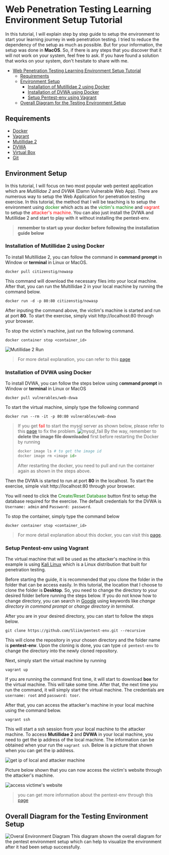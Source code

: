 # Web Penetration Testing Learning Environment Setup Tutorial
In this tutorial, I will explain step by step guide to setup the environment to start your learning journey in web penetration testing. I tried to reduce the dependency of the setup as much as possible. But for your information, the setup was done in **MacOS**. So, if there is any steps that you discover that it will not work on your system, feel free to ask. If you have found a solution that works on your system, don't hesitate to share with me.

<!-- TOC -->

- [Web Penetration Testing Learning Environment Setup Tutorial](#web-penetration-testing-learning-environment-setup-tutorial)
    - [Requirements](#requirements)
    - [Environment Setup](#environment-setup)
        - [Installation of Mutillidae 2 using Docker](#installation-of-mutillidae-2-using-docker)
        - [Installation of DVWA using Docker](#installation-of-dvwa-using-docker)
        - [Setup Pentest-env using Vagrant](#setup-pentest-env-using-vagrant)
    - [Overall Diagram for the Testing Environment Setup](#overall-diagram-for-the-testing-environment-setup)

<!-- /TOC -->

## Requirements
* [Docker](https://www.docker.com/get-started)
* [Vagrant](https://www.vagrantup.com/downloads.html)
* [Mutillidae 2](https://sourceforge.net/projects/mutillidae/)
* [DVWA](http://www.dvwa.co.uk/)
* [Virtual Box](https://www.virtualbox.org/wiki/Downloads)
* [Git](https://git-scm.com/downloads)

## Environment Setup
In this tutorial, I will focus on two most popular web pentest application which are *Mutillidae 2* and *DVWA* (Damn Vulnerable Web App). There are numerous way to setup the Web Application for penetration testing exercise. In this tutorial, the method that I will be teaching is to setup the environment using <span style="color:green">docker</span> which acts as the <span style="color:green">victim's machine</span> and <span style="color:red">vagrant</span> to setup the <span style="color:red">attacker's machine</span>. You can also just install the DVWA and Mutillidae 2 and start to play with it without installing the pentest-env.
> **remember to start up your docker before following the installation guide below**

### Installation of Mutillidae 2 using Docker
To install Multillidae 2, you can follow the command in **command prompt** in Window or **terminal** in Linux or MacOS.
```
docker pull citizenstig/nowasp
```
This command will download the necessary files into your local machine. After that, you can run the Multillidae 2 in your local machine by running the command below.
```
docker run -d -p 80:80 citizenstig/nowasp
```
After inputing the command above, the victim's machine is started and run at port **80**. To start the exercise, simply visit http://localhost:80 through your browser.

To stop the victim's machine, just run the following command.
```
docker container stop <container_id>
```
![Mutillidae 2 Run](image/nowasp.gif)
> For more detail explanation, you can refer to this [page](https://hub.docker.com/r/citizenstig/nowasp/)

### Installation of DVWA using Docker
To install DVWA, you can follow the steps below using c**ommand prompt** in Window or **terminal** in Linux or MacOS
```
docker pull vulnerables/web-dvwa
```
To start the virtual machine, simply type the following command 
```
docker run --rm -it -p 80:80 vulnerables/web-dvwa
```
> If you get <span style="color:red">fail</span> to start the mysql server as shown below, please refer to this [page](https://github.com/ethicalhack3r/DVWA/issues/175) to fix the problem. ![mysql_fail](image/dvwa_mysql_fail.png)
> By the way, remember to **delete the image file downloaded** first before restarting the Docker by running 
> ```python
> docker image ls # to get the image id
> docker image rm <image id>
> ```
> After restarting the docker, you need to pull and run the container again as shown in the steps above.

Then the DVWA is started to run at port **80** in the localhost. To start the exercise, simple visit http://localhost:80 through your browser.

You will need to click the <span style="color:green">Create/Reset Database</span> button first to setup the database required for the exercise. The default credentials for the DVWA is `Username: admin` and `Password: password`.

To stop the container, simply type the command below
```
docker container stop <container_id>
```
> For more detail explanation about this docker, you can visit this [page](https://hub.docker.com/r/vulnerables/web-dvwa/).

### Setup Pentest-env using Vagrant
The virtual machine that will be used as the attacker's machine in this example is using [Kali Linux](https://www.kali.org/) which is a Linux distribution that built for penetration testing.

Before starting the guide, it is recommended that you clone the folder in the folder that can be access easily. In this tutorial, the location that I choose to clone the folder is **Desktop**. So, you need to change the directory to your desired folder before running the steps below. If you do not know how to change directory, you can search in [Google](https://www.google.com) using keywords like *change directory in command prompt* or *change directory in terminal*. 

After you are in your desired directory, you can start to follow the steps below.
```
git clone https://github.com/Sliim/pentest-env.git --recursive
```
This will clone the repository in your chosen directory and the folder name is **pentest-env**. Upon the cloning is done, you can type `cd pentest-env` to change the directory into the newly cloned repository.

Next, simply start the virtual machine by running
```
vagrant up
```
If you are running the command first time, it will start to download **box** for the virtual machine. This will take some time. After that, the next time you run the command, it will simply start the virtual machine. The credentials are `username: root` and `password: toor`.

After that, you can access the attacker's machine in your local machine using the command below.
```
vagrant ssh
```
This will start a ssh session from your local machine to the attacker machine. To access **Mutillidae 2** and **DVWA** in your local machine, you need to get the ip address of the local machine. The information can be obtained when your run the `vagrant ssh`. Below is a picture that shown when you can get the ip address.

![get ip of local and attacker machine](image/ip.png)

Picture below shown that you can now access the victim's website through the attacker's machine.

![access victime's website](image/access_victim_from_attacker_machine.png)

> you can get more information about the pentest-env through this [page](https://github.com/Sliim/pentest-env)
> 
## Overall Diagram for the Testing Environment Setup

![Overal Environment Diagram](image/environment.jpg)
This diagram shown the overall diagram for the pentest environment setup which can help to visualize the environment after it had been setup successfully.